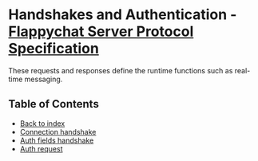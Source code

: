 # Handshakes and Authentication - [Flappychat Server Protocol Specification](../../README.md)

These requests and responses define the runtime functions such as real-time messaging.

## Table of Contents

- [Back to index](../index.md)
- [Connection handshake](connection.md)
- [Auth fields handshake](get-auth-fields.md)
- [Auth request](auth-request.md)
